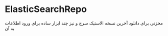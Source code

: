 # ElasticSearchRepo
مخزنی برای دانلود آخرین نسخه الاستیک سرچ و نیز چند ابزار ساده برای ورود اطلاعات به آن
